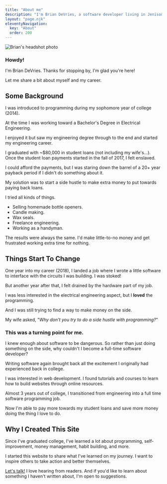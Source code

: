```yaml
---
title: "About me"
description: "I'm Brian DeVries, a software developer living in Jenison, Michigan. I'm originally from Loveland, Colorado."
layout: "page.njk"
eleventyNavigation:
  key: "About"
  order: 200
---
```


<img class="profile-pic bounce-in"
  alt="Brian's headshot photo"
  title="That's me!"
  src="/images/Brian-noBackground.png" />

### Howdy!

I'm Brian DeVries. Thanks for stopping by, I'm glad you're here!

Let me share a bit about myself and my career.

## Some Background

I was introduced to programming during my sophomore year of college (2014).

At the time I was working toward a Bachelor's Degree in Electrical Engineering.

I enjoyed it but saw my engineering degree through to the end and started my engineering career.

I graduated with ~$80,000 in student loans (not including my wife's...). Once the student loan payments started in the fall of 2017, I felt enslaved.

I could afford the payments, but I was staring down the barrel of a 20+ year payback period if I didn't do something about it.

My solution was to start a side hustle to make extra money to put towards paying back loans.

I tried all kinds of things.

- Selling homemade bottle openers.
- Candle making.
- Wax seals.
- Freelance engineering.
- Working as a handyman.

The results were always the same. I'd make little-to-no money and get frustrated working extra time for nothing.

## Things Start To Change

One year into my career (2018), I landed a job where I wrote a little software to interface with the circuits I was building. I was stoked!

But another year after that, I felt drained by the hardware part of my job.

I was less interested in the electrical engineering aspect, but I **loved** the programming.

And I was still trying to find a way to make money on the side.

My wife asked, "_Why don't you try to do a side hustle with programming?_"

### This was a turning point for me.

I knew enough about software to be dangerous. So rather than just doing something on the side, why couldn't I become a full-time software developer?

Writing software again brought back all the excitement I originally had experienced back in college.

I was interested in web development. I found tutorials and courses to learn how to build websites through online resources.

Almost 3 years out of college, I transitioned from engineering into a full time software programming job.

Now I'm able to pay more towards my student loans and save more money doing the thing I love to do.

## Why I Created This Site

Since I've graduated college, I've learned a lot about programming, self-improvement, money management, habit building, and more.

I started this website to share what I've learned on my journey. I want to inspire others to take action and better themselves.

[Let's talk!](/contact) I love hearing from readers. And if you'd like to learn about something I haven't written about, I'm open to suggestions.
